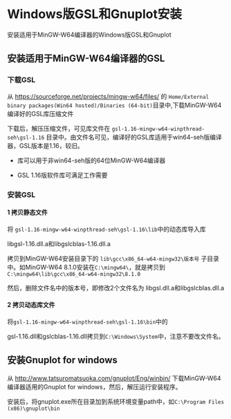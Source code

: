 
# Windows版GSL和Gnuplot安装

安装适用于MinGW-W64编译器的Windows版GSL和Gnuplot

## 安装适用于MinGW-W64编译器的GSL

### 下载GSL

从 https://sourceforge.net/projects/mingw-w64/files/ 的 `Home/External binary packages(Win64 hosted)/Binaries (64-bit)`目录中,下载MinGW-W64编译好的GSL库压缩文件

下载后，解压压缩文件，可见库文件在 `gsl-1.16-mingw-w64-winpthread-seh\gsl-1.16` 目录中。由文件名可见，编译好的GSL库适用于win64-seh版编译器，GSL版本是1.16，较旧。

* 库可以用于非win64-seh版的64位MinGW-W64编译器

* GSL 1.16版软件库可满足工作需要

### 安装GSL

#### 1 拷贝静态文件

将 `gsl-1.16-mingw-w64-winpthread-seh\gsl-1.16\lib`中的动态库导入库

libgsl-1.16.dll.a和libgslcblas-1.16.dll.a

拷贝到MinGW-W64安装目录下的 `lib\gcc\x86_64-w64-mingw32\版本号` 子目录中。如MinGW-W64 8.1.0安装在`C:\mingw64\`，就是拷贝到`C:\mingw64\lib\gcc\x86_64-w64-mingw32\8.1.0`

然后，删除文件名中的版本号，即修改2个文件名为 libgsl.dll.a和libgslcblas.dll.a 

#### 2 拷贝动态库文件

将`gsl-1.16-mingw-w64-winpthread-seh\gsl-1.16\bin`中的

gsl-1.16.dll和gslcblas-1.16.dll拷贝到`C:\Windows\System`中，注意不要改文件名。

## 安装Gnuplot for windows

 从 http://www.tatsuromatsuoka.com/gnuplot/Eng/winbin/ 下载MinGW-W64编译器适用的Gnuplot for windows，然后，解压运行安装程序。
 
 安装后，将gnuplot.exe所在目录加到系统环境变量path中，如`C:\Program Files (x86)\gnuplot\bin`


 